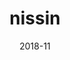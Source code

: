 ---
title: 'nissin'
date: '2018-11'
skills: 'html,css,jquery'
description: 'NISSIN 브랜드 소개 페이지(정적 사이트)'
githubUrl1: 'https://github.com/babyazalea/wto'
serviceUrl: 'https://what-the-order.herokuapp.com/'
---